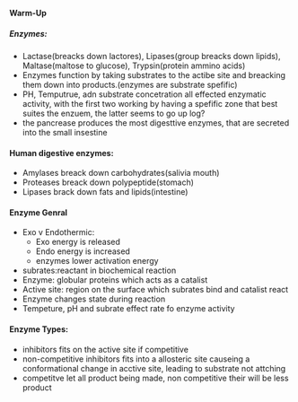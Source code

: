 **Warm-Up**

##### Enzymes:
 - Lactase(breacks down lactores), Lipases(group breacks down lipids), Maltase(maltose to glucose), Trypsin(protein ammino acids)
 - Enzymes function by taking substrates to the actibe site and breacking them down into products.(enzymes are substrate spefific)
 - PH, Temputrue, adn substrate concetration all effected enzymatic activity, with the first two working by having a spefific zone that best suites the enzuem, the latter seems to go up log?
 - the pancrease produces the most digesttive enzymes, that are secreted into the small insestine


#### Human digestive enzymes:
 - Amylases breack down carbohydrates(salivia mouth)
 - Proteases breack down polypeptide(stomach)
 - Lipases brack down fats and lipids(intestine)

#### Enzyme Genral
 - Exo v Endothermic:
	- Exo energy is released
	- Endo energy is increased
	- enzymes lower activation energy
- subrates:reactant in biochemical reaction
- Enzyme: globular proteins which acts as a catalist
- Active site: region on the surface which subrates bind and catalist react
- Enzyme changes state during reaction
- Tempeture, pH and subrate effect rate fo enzyme activity

#### Enzyme Types:
 - inhibitors fits on the active site if competitive
 - non-competitive inhibitors fits into a allosteric site causeing a conformational change in acctive site, leading to substrate not attching
 - competitve let all product being made, non competitive their will be less product



<!--stackedit_data:
eyJoaXN0b3J5IjpbLTExNDIxMjQ1NjcsLTIwMjA4NzcxNDcsLT
Y0NTgwMTI2OCw4NDMzNTM1OTJdfQ==
-->